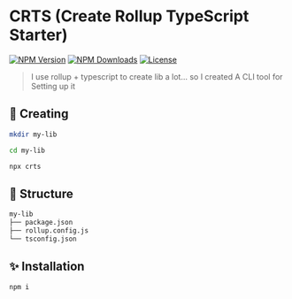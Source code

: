 # CRTS (Create Rollup TypeScript Starter)

[![NPM Version](https://img.shields.io/npm/v/crts.svg?style=for-the-badge)](https://www.npmjs.com/package/crts)
[![NPM Downloads](https://img.shields.io/npm/dt/crts.svg?style=for-the-badge)](https://www.npmjs.com/package/crts)
[![License](https://img.shields.io/github/license/EastSun5566/crts.svg?style=for-the-badge)](https://www.npmjs.com/package/crts)

> I use rollup + typescript to create lib a lot... so I created A CLI tool for Setting up it

## 🚀 Creating

```sh
mkdir my-lib

cd my-lib

npx crts
```

## 📂 Structure

```sh
my-lib
├── package.json
├── rollup.config.js
└── tsconfig.json
```

## ✨ Installation

```sh
npm i
```
